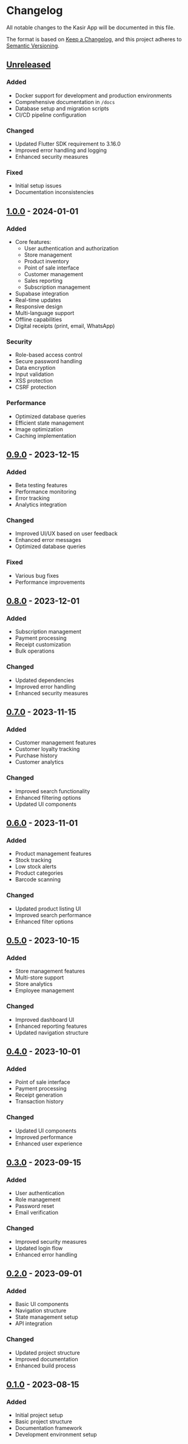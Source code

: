 # Changelog

All notable changes to the Kasir App will be documented in this file.

The format is based on [Keep a Changelog](https://keepachangelog.com/en/1.0.0/),
and this project adheres to [Semantic Versioning](https://semver.org/spec/v2.0.0.html).

## [Unreleased]

### Added
- Docker support for development and production environments
- Comprehensive documentation in `/docs`
- Database setup and migration scripts
- CI/CD pipeline configuration

### Changed
- Updated Flutter SDK requirement to 3.16.0
- Improved error handling and logging
- Enhanced security measures

### Fixed
- Initial setup issues
- Documentation inconsistencies

## [1.0.0] - 2024-01-01

### Added
- Core features:
  - User authentication and authorization
  - Store management
  - Product inventory
  - Point of sale interface
  - Customer management
  - Sales reporting
  - Subscription management
- Supabase integration
- Real-time updates
- Responsive design
- Multi-language support
- Offline capabilities
- Digital receipts (print, email, WhatsApp)

### Security
- Role-based access control
- Secure password handling
- Data encryption
- Input validation
- XSS protection
- CSRF protection

### Performance
- Optimized database queries
- Efficient state management
- Image optimization
- Caching implementation

## [0.9.0] - 2023-12-15

### Added
- Beta testing features
- Performance monitoring
- Error tracking
- Analytics integration

### Changed
- Improved UI/UX based on user feedback
- Enhanced error messages
- Optimized database queries

### Fixed
- Various bug fixes
- Performance improvements

## [0.8.0] - 2023-12-01

### Added
- Subscription management
- Payment processing
- Receipt customization
- Bulk operations

### Changed
- Updated dependencies
- Improved error handling
- Enhanced security measures

## [0.7.0] - 2023-11-15

### Added
- Customer management features
- Customer loyalty tracking
- Purchase history
- Customer analytics

### Changed
- Improved search functionality
- Enhanced filtering options
- Updated UI components

## [0.6.0] - 2023-11-01

### Added
- Product management features
- Stock tracking
- Low stock alerts
- Product categories
- Barcode scanning

### Changed
- Updated product listing UI
- Improved search performance
- Enhanced filter options

## [0.5.0] - 2023-10-15

### Added
- Store management features
- Multi-store support
- Store analytics
- Employee management

### Changed
- Improved dashboard UI
- Enhanced reporting features
- Updated navigation structure

## [0.4.0] - 2023-10-01

### Added
- Point of sale interface
- Payment processing
- Receipt generation
- Transaction history

### Changed
- Updated UI components
- Improved performance
- Enhanced user experience

## [0.3.0] - 2023-09-15

### Added
- User authentication
- Role management
- Password reset
- Email verification

### Changed
- Improved security measures
- Updated login flow
- Enhanced error handling

## [0.2.0] - 2023-09-01

### Added
- Basic UI components
- Navigation structure
- State management setup
- API integration

### Changed
- Updated project structure
- Improved documentation
- Enhanced build process

## [0.1.0] - 2023-08-15

### Added
- Initial project setup
- Basic project structure
- Documentation framework
- Development environment setup

[Unreleased]: https://github.com/yourusername/cashier_app/compare/v1.0.0...HEAD
[1.0.0]: https://github.com/yourusername/cashier_app/compare/v0.9.0...v1.0.0
[0.9.0]: https://github.com/yourusername/cashier_app/compare/v0.8.0...v0.9.0
[0.8.0]: https://github.com/yourusername/cashier_app/compare/v0.7.0...v0.8.0
[0.7.0]: https://github.com/yourusername/cashier_app/compare/v0.6.0...v0.7.0
[0.6.0]: https://github.com/yourusername/cashier_app/compare/v0.5.0...v0.6.0
[0.5.0]: https://github.com/yourusername/cashier_app/compare/v0.4.0...v0.5.0
[0.4.0]: https://github.com/yourusername/cashier_app/compare/v0.3.0...v0.4.0
[0.3.0]: https://github.com/yourusername/cashier_app/compare/v0.2.0...v0.3.0
[0.2.0]: https://github.com/yourusername/cashier_app/compare/v0.1.0...v0.2.0
[0.1.0]: https://github.com/yourusername/cashier_app/releases/tag/v0.1.0
